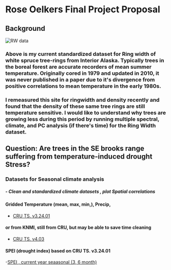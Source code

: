 # Rose Oelkers Final Project Proposal

## Background

![RW data](RW.png)

### Above is my  current standardized dataset for Ring width of white spruce tree-rings from Interior Alaska. Typically trees in the boreal forest are accurate recorders of mean summer temperature. Originally  cored in 1979 and updated in 2010, it was never published in a paper due to it's divergence from positive correlations to  mean temperature in the early 1980s. 

### I remeasured this site for ringwidth and density recently and found that the density of these same tree rings are still temperature sensitive.  I would like to understand why trees are growing less during this period by running multiple spectral, climate, and PC analysis (if there's time) for the Ring Width dataset.

## Question: Are trees in the SE brooks range suffering from temperature-induced drought Stress?


### Datasets for Seasonal climate analysis 

##### - Clean and standardized climate datasets , plot Spatial correlations

#### Gridded Temperature (mean,  max, min,),  Precip, 
- [CRU TS. v3.24.01 ](https://crudata.uea.ac.uk/cru/data/hrg/cru_ts_3.24.01/cruts.1701201703.v3.24.01/)

#### or from  KNMI, still from CRU, but may be able to save time cleaning
- [CRU TS. v4.03](https://climexp.knmi.nl/selectfield_obs2.cgi?id=someone@somewhere)

#### SPEI (drought index) based on CRU TS. v3.24.01
-[SPEI , current year seaasonal (3, 6 month)](http://digital.csic.es/handle/10261/153475)
